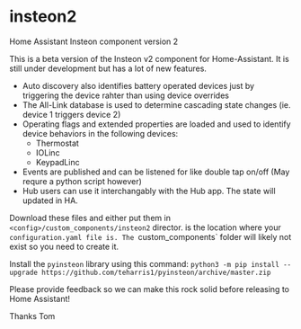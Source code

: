 # insteon2
Home Assistant Insteon component version 2

This is a beta version of the Insteon v2 component for Home-Assistant. It is still under development but has a lot 
of new features.

- Auto discovery also identifies battery operated devices just by triggering the device rahter than using device overrides
- The All-Link database is used to determine cascading state changes (ie. device 1 triggers device 2)
- Operating flags and extended properties are loaded and used to identify device behaviors in the following devices:
  - Thermostat
  - IOLinc
  - KeypadLinc
- Events are published and can be listened for like double tap on/off (May requre a python script however)
- Hub users can use it interchangably with the Hub app. The state will updated in HA.

Download these files and either put them in `<config>/custom_components/insteon2` director. <config> is the location
where your `configuration.yaml file is. The `custom_components` folder will likely not exist so you need to create it.

Install the `pyinsteon` library using this command:
  `python3 -m pip install --upgrade https://github.com/teharris1/pyinsteon/archive/master.zip`
  
Please provide feedback so we can make this rock solid before releasing to Home Assistant!

Thanks
Tom
